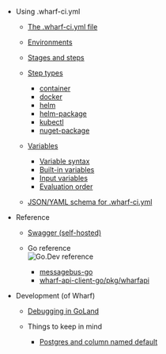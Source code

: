 - Using .wharf-ci.yml

  - [The .wharf-ci.yml file](usage-wharfyml/the-wharf-ci-yml-file.md)

  - [Environments](usage-wharfyml/environments.md)

  - [Stages and steps](usage-wharfyml/stages-and-steps.md)

  - [Step types](usage-wharfyml/step-types.md)

    - [container](usage-wharfyml/step-types/container.md)
    - [docker](usage-wharfyml/step-types/docker.md)
    - [helm](usage-wharfyml/step-types/helm-deploy.md)
    - [helm-package](usage-wharfyml/step-types/helm-package.md)
    - [kubectl](usage-wharfyml/step-types/kubectl.md)
    - [nuget-package](usage-wharfyml/step-types/nuget-package.md)

  - [Variables](usage-wharfyml/variables.md)

    - [Variable syntax](usage-wharfyml/variables/variable-syntax.md)
    - [Built-in variables](usage-wharfyml/variables/built-in-variables.md)
    - [Input variables](usage-wharfyml/variables/input-variables.md)
    - [Evaluation order](usage-wharfyml/variables/evaluation-order.md)

  - [JSON/YAML schema for .wharf-ci.yml](usage-wharfyml/json-yaml-schema-for-wharf-ci-yml.md)

- Reference

  - [Swagger (self-hosted)](reference/swagger-self-hosted.md)

  - Go reference  
    ![Go.Dev reference](https://img.shields.io/badge/go.dev-reference-blue?logo=go&logoColor=white)

    - [messagebus-go](https://pkg.go.dev/github.com/iver-wharf/messagebus-go)
    - [wharf-api-client-go/pkg/wharfapi](https://pkg.go.dev/github.com/iver-wharf/wharf-api-client-go/pkg/wharfapi)

- Development (of Wharf)

  - [Debugging in GoLand](development/debugging-in-goland.md)
  
  - Things to keep in mind

    - [Postgres and column named default](development/postgres-and-column-named-default.md)
